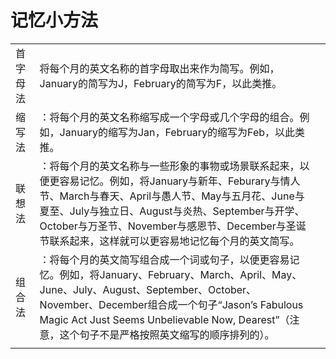 # 记忆小方法

|          |                                                              |      |
| -------- | ------------------------------------------------------------ | ---- |
| 首字母法 | 将每个月的英文名称的首字母取出来作为简写。例如，January的简写为J，February的简写为F，以此类推。 |      |
| 缩写法   | ：将每个月的英文名称缩写成一个字母或几个字母的组合。例如，January的缩写为Jan，February的缩写为Feb，以此类推。 |      |
| 联想法   | ：将每个月的英文名称与一些形象的事物或场景联系起来，以便更容易记忆。例如，将January与新年、Feburary与情人节、March与春天、April与愚人节、May与五月花、June与夏至、July与独立日、August与炎热、September与开学、October与万圣节、November与感恩节、December与圣诞节联系起来，这样就可以更容易地记忆每个月的英文简写。 |      |
| 组合法   | ：将每个月的英文简写组合成一个词或句子，以便更容易记忆。例如，将January、February、March、April、May、June、July、August、September、October、November、December组合成一个句子“Jason’s Fabulous Magic Act Just Seems Unbelievable Now, Dearest”（注意，这个句子不是严格按照英文缩写的顺序排列的）。 |      |
|          |                                                              |      |

